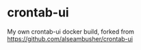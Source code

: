# crontab-ui
My own crontab-ui docker build, forked from https://github.com/alseambusher/crontab-ui
